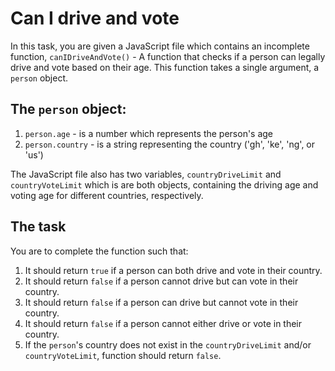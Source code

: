# Can I drive and vote
In this task, you are given a JavaScript file which contains an incomplete function, `canIDriveAndVote()` - A function that checks if a person can legally drive and vote based on their age. This function takes a single argument, a `person` object.

## The `person` object:
1. `person.age` - is a number which represents the person's age
1. `person.country` - is a string representing the country ('gh', 'ke', 'ng', or 'us')

The JavaScript file also has two variables, `countryDriveLimit` and `countryVoteLimit` which is are both objects, containing the driving age and voting age for different countries, respectively.

## The task
You are to complete the function such that:
1. It should return `true` if a person can both drive and vote in their country.
1. It should return `false` if a person cannot drive but can vote in their country.
1. It should return `false` if a person can drive but cannot vote in their country.
1. It should return `false` if a person cannot either drive or vote in their country.
1. If the `person`'s country  does not exist in the `countryDriveLimit` and/or `countryVoteLimit`, function should return `false`.
